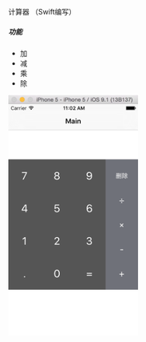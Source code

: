 计算器 （Swift编写）

##### 功能

* 加
* 减
* 乘
* 除



<img src="https://raw.githubusercontent.com/flyfei/Calculator_Swift/master/screenshot/screenshot1.png" width="260px" />